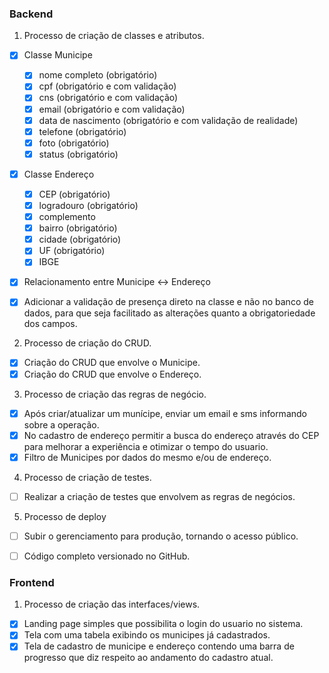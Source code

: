 
### Backend

1. Processo de criação de classes e atributos.
- [x] Classe Municipe 
	- [x] nome completo (obrigatório)
	- [x] cpf (obrigatório e com validação)
	- [x] cns (obrigatório e com validação)
	- [x] email (obrigatório e com validação)
	- [x] data de nascimento (obrigatório e com validação de realidade)
	- [x] telefone (obrigatório)
	- [x] foto (obrigatório)
	- [x] status (obrigatório)
- [x] Classe Endereço 
	- [x] CEP (obrigatório)
	- [x] logradouro (obrigatório)
	- [x] complemento 
	- [x] bairro (obrigatório)
	- [x] cidade (obrigatório)
	- [x] UF (obrigatório)
	- [x] IBGE
- [x] Relacionamento entre Municipe <-> Endereço
- [x] Adicionar a validação de presença direto na classe e não no banco de dados, para que seja facilitado as alterações quanto a obrigatoriedade dos campos.


2. Processo de criação do CRUD.

- [x] Criação do CRUD que envolve o Municipe.
- [x] Criação do CRUD que envolve o Endereço.

3. Processo de criação das regras de negócio.

- [x] Após criar/atualizar um munícipe, enviar um email e sms informando sobre a operação.
- [x] No cadastro de endereço permitir a busca do endereço através do CEP para melhorar a experiência e otimizar o tempo do usuario.
- [x] Filtro de Municipes por dados do mesmo e/ou de endereço.

4. Processo de criação de testes.

 - [ ] Realizar a criação de testes que envolvem as regras de negócios.

5. Processo de deploy

- [ ] Subir o gerenciamento para produção, tornando o acesso público.
- [ ] Código completo versionado no GitHub.


### Frontend

1. Processo de criação das interfaces/views.

- [x] Landing page simples que possibilita o login do usuario no sistema.
- [x] Tela com uma tabela exibindo os municipes já cadastrados.
- [x] Tela de cadastro de municipe e endereço contendo uma barra de progresso que diz respeito ao andamento do cadastro atual.
